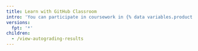 ```yaml
---
title: Learn with GitHub Classroom
intro: 'You can participate in coursework in {% data variables.product.prodname_classroom %} and see results from your teacher.'
versions:
  fpt: '*'
children:
  - /view-autograding-results
---
```


